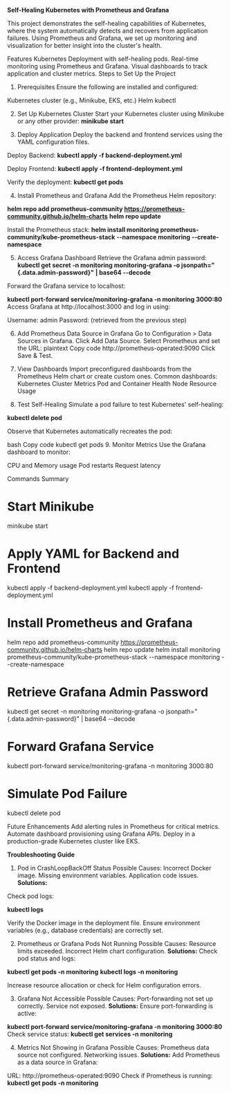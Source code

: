 **Self-Healing Kubernetes with Prometheus and Grafana**

This project demonstrates the self-healing capabilities of Kubernetes, where the system automatically detects and recovers from application failures. Using Prometheus and Grafana, we set up monitoring and visualization for better insight into the cluster's health.

Features
Kubernetes Deployment with self-healing pods.
Real-time monitoring using Prometheus and Grafana.
Visual dashboards to track application and cluster metrics.
Steps to Set Up the Project
1. Prerequisites
Ensure the following are installed and configured:

Kubernetes cluster (e.g., Minikube, EKS, etc.)
Helm
kubectl

2. Set Up Kubernetes Cluster
Start your Kubernetes cluster using Minikube or any other provider:
**minikube start**

4. Deploy Application
Deploy the backend and frontend services using the YAML configuration files.

Deploy Backend:
**kubectl apply -f backend-deployment.yml**

Deploy Frontend:
**kubectl apply -f frontend-deployment.yml**

Verify the deployment:
**kubectl get pods**

4. Install Prometheus and Grafana
Add the Prometheus Helm repository:

**helm repo add prometheus-community https://prometheus-community.github.io/helm-charts**
**helm repo update**

Install the Prometheus stack:
**helm install monitoring prometheus-community/kube-prometheus-stack --namespace monitoring --create-namespace**

5. Access Grafana Dashboard
Retrieve the Grafana admin password:
**kubectl get secret -n monitoring monitoring-grafana -o jsonpath="{.data.admin-password}" | base64 --decode**

Forward the Grafana service to localhost:

**kubectl port-forward service/monitoring-grafana -n monitoring 3000:80**
Access Grafana at http://localhost:3000 and log in using:

Username: admin
Password: (retrieved from the previous step)

6. Add Prometheus Data Source in Grafana
Go to Configuration > Data Sources in Grafana.
Click Add Data Source.
Select Prometheus and set the URL:
plaintext
Copy code
http://prometheus-operated:9090
Click Save & Test.

7. View Dashboards
Import preconfigured dashboards from the Prometheus Helm chart or create custom ones.
Common dashboards:
Kubernetes Cluster Metrics
Pod and Container Health
Node Resource Usage

8. Test Self-Healing
Simulate a pod failure to test Kubernetes' self-healing:

**kubectl delete pod <pod-name>**

Observe that Kubernetes automatically recreates the pod:

bash
Copy code
kubectl get pods
9. Monitor Metrics
Use the Grafana dashboard to monitor:

CPU and Memory usage
Pod restarts
Request latency


Commands Summary
# Start Minikube
minikube start

# Apply YAML for Backend and Frontend
kubectl apply -f backend-deployment.yml
kubectl apply -f frontend-deployment.yml

# Install Prometheus and Grafana
helm repo add prometheus-community https://prometheus-community.github.io/helm-charts
helm repo update
helm install monitoring prometheus-community/kube-prometheus-stack --namespace monitoring --create-namespace

# Retrieve Grafana Admin Password
kubectl get secret -n monitoring monitoring-grafana -o jsonpath="{.data.admin-password}" | base64 --decode

# Forward Grafana Service
kubectl port-forward service/monitoring-grafana -n monitoring 3000:80

# Simulate Pod Failure
kubectl delete pod <pod-name>

Future Enhancements
Add alerting rules in Prometheus for critical metrics.
Automate dashboard provisioning using Grafana APIs.
Deploy in a production-grade Kubernetes cluster like EKS.

**Troubleshooting Guide**
1. Pod in CrashLoopBackOff Status
Possible Causes:
Incorrect Docker image.
Missing environment variables.
Application code issues.
**Solutions:**

Check pod logs:

**kubectl logs <pod-name>**

Verify the Docker image in the deployment file.
Ensure environment variables (e.g., database credentials) are correctly set.

2. Prometheus or Grafana Pods Not Running
Possible Causes:
Resource limits exceeded.
Incorrect Helm chart configuration.
**Solutions:**
Check pod status and logs:

**kubectl get pods -n monitoring**
**kubectl logs <pod-name> -n monitoring**

Increase resource allocation or check for Helm configuration errors.

3. Grafana Not Accessible
Possible Causes:
Port-forwarding not set up correctly.
Service not exposed.
**Solutions:**
Ensure port-forwarding is active:

**kubectl port-forward service/monitoring-grafana -n monitoring 3000:80**
Check service status:
**kubectl get services -n monitoring**

4. Metrics Not Showing in Grafana
Possible Causes:
Prometheus data source not configured.
Networking issues.
**Solutions:**
Add Prometheus as a data source in Grafana:

URL: http://prometheus-operated:9090
Check if Prometheus is running:
**kubectl get pods -n monitoring**



